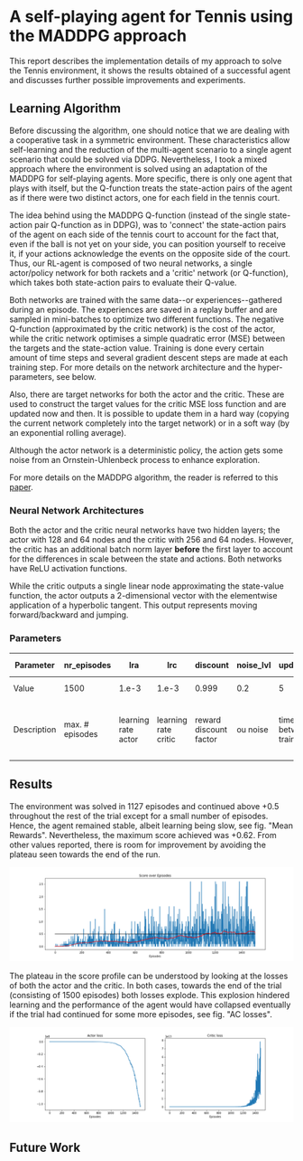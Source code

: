 # A self-playing agent for Tennis using the MADDPG approach 

This report describes the implementation details of my approach to solve the Tennis environment, it shows the results obtained of a successful agent and discusses further possible improvements and experiments.

## Learning Algorithm

Before discussing the algorithm, one should notice that we are dealing with a cooperative task in a symmetric environment. These characteristics allow self-learning and the reduction of the multi-agent scenario to a single agent scenario that could be solved via DDPG. Nevertheless, I took a mixed approach where the environment is solved using an adaptation of the MADDPG for self-playing agents. More specific, there is only one agent that plays with itself, but the Q-function treats the state-action pairs of the agent as if there were two distinct actors, one for each field in the tennis court. 

The idea behind using the MADDPG Q-function (instead of the single state-action pair Q-function as in DDPG), was to 'connect' the state-action pairs of the agent on each side of the tennis court to account for the fact that, even if the ball is not yet on your side, you can position yourself to receive it, if your actions acknowledge the events on the opposite side of the court. Thus, our RL-agent is composed of two neural networks, a single actor/policy network for both rackets and a 'critic' network (or Q-function), which takes both state-action pairs to evaluate their Q-value. 

Both networks are trained with the same data--or experiences--gathered during an episode. The experiences are saved in a replay buffer and are sampled in mini-batches to optimize two different functions. The negative Q-function (approximated by the critic network) is the cost of the actor, while the critic network optimises a simple quadratic error (MSE) between the targets and the state-action value. Training is done every certain amount of time steps and several gradient descent steps are made at each training step. For more details on the network architecture and the hyper-parameters, see below.

Also, there are target networks for both the actor and the critic. These are used to construct the target values for the critic MSE loss function and are updated now and then. It is possible to update them in a hard way (copying the current network completely into the target network) or in a soft way (by an exponential rolling average).

Although the actor network is a deterministic policy, the action gets some noise from an Ornstein-Uhlenbeck process to enhance exploration. 

For more details on the MADDPG algorithm, the reader is referred to this [paper](https://arxiv.org/pdf/1706.02275.pdf).

### Neural Network Architectures
Both the actor and the critic neural networks have two hidden layers; the actor with 128 and 64 nodes and the critic with 256 and 64 nodes. However, the critic has an additional batch norm layer **before** the first layer to account for the differences in scale between the state and actions. Both networks have ReLU activation functions. 

While the critic outputs a single linear node approximating the state-value function, the actor outputs a 2-dimensional vector with the elementwise application of a hyperbolic tangent. This output represents moving forward/backward and jumping.

### Parameters

Parameter | nr_episodes | lra | lrc | discount | noise_lvl |update_steps | GD_steps | batch_size | tau | tau update_steps |
|---|---|---|---|---|---|---|---|---|---|---|
Value | 1500 | 1.e-3 | 1.e-3 | 0.999 | 0.2 |5 | 4 | 256 | 1.0 | 2x update_steps | 
Description | max. # episodes | learning rate actor | learning rate critic | reward discount factor | ou noise | time steps between training | nr. grad. desc. epochs | mini-batch | strength of target update (1 == hard) | time steps between target update |

## Results

The environment was solved in 1127 episodes and continued above +0.5 throughout the rest of the trial except for a small number of episodes. Hence, the agent remained stable, albeit learning being slow, see fig. "Mean Rewards". Nevertheless, the maximum score achieved was +0.62. From other values reported, there is room for improvement by avoiding the plateau seen towards the end of the run.

![Mean Rewards](https://github.com/hcruiz/Tennis_Collaboration/blob/master/Scores.png "Mean Rewards")

The plateau in the score profile can be understood by looking at the losses of both the actor and the critic. In both cases, towards the end of the trial (consisting of 1500 episodes) both losses explode. This explosion hindered learning and the performance of the agent would have collapsed eventually if the trial had continued for some more episodes, see fig. "AC losses".

![AC losses](https://github.com/hcruiz/Tennis_Collaboration/blob/master/AC_loss.png "AC losses")

## Future Work
